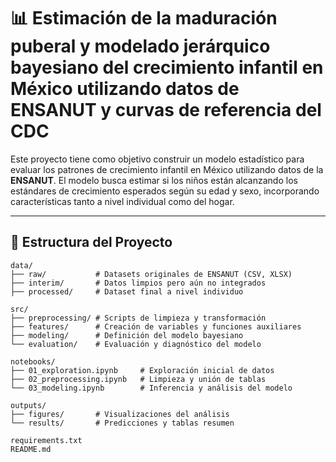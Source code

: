 
# 📊 Estimación de la maduración puberal y modelado jerárquico bayesiano del crecimiento infantil en México utilizando datos de ENSANUT y curvas de referencia del CDC

Este proyecto tiene como objetivo construir un modelo estadístico para evaluar los patrones de crecimiento infantil en México utilizando datos de la **ENSANUT**. El modelo busca estimar si los niños están alcanzando los estándares de crecimiento esperados según su edad y sexo, incorporando características tanto a nivel individual como del hogar.

---

## 📁 Estructura del Proyecto

```text
data/
├── raw/           # Datasets originales de ENSANUT (CSV, XLSX)
├── interim/       # Datos limpios pero aún no integrados
├── processed/     # Dataset final a nivel individuo

src/
├── preprocessing/ # Scripts de limpieza y transformación
├── features/      # Creación de variables y funciones auxiliares
├── modeling/      # Definición del modelo bayesiano
└── evaluation/    # Evaluación y diagnóstico del modelo

notebooks/
├── 01_exploration.ipynb     # Exploración inicial de datos
├── 02_preprocessing.ipynb   # Limpieza y unión de tablas
└── 03_modeling.ipynb        # Inferencia y análisis del modelo

outputs/
├── figures/       # Visualizaciones del análisis
└── results/       # Predicciones y tablas resumen

requirements.txt
README.md
